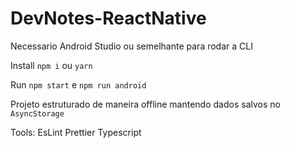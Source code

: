 # DevNotes-ReactNative

Necessario Android Studio ou semelhante para rodar a CLI 

Install
`npm i` ou  `yarn`

Run 
`npm start` e `npm run android`

Projeto estruturado de maneira offline mantendo dados salvos no `AsyncStorage`

Tools:
EsLint
Prettier
Typescript 
